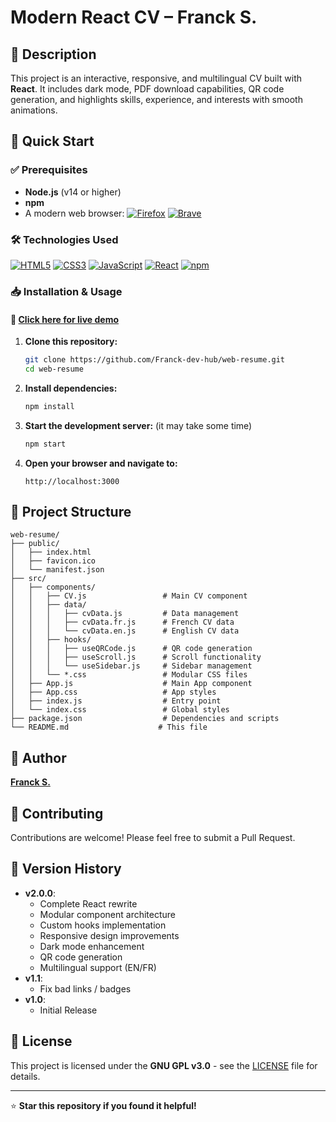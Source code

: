 # Modern React CV – Franck S.

## 📌 Description
This project is an interactive, responsive, and multilingual CV built with **React**. It includes dark mode, PDF download capabilities, QR code generation, and highlights skills, experience, and interests with smooth animations.

## 🚀 Quick Start

### ✅ Prerequisites
- **Node.js** (v14 or higher)
- **npm**
- A modern web browser:
  [![Firefox](https://img.shields.io/badge/Firefox-FF7139?logo=Firefox&logoColor=white)](#)
  [![Brave](https://img.shields.io/badge/Brave-FB542B?logo=brave&logoColor=white)](#)

### 🛠️ Technologies Used
[![HTML5](https://img.shields.io/badge/HTML5-E34F26?logo=html5&logoColor=white)](#)
[![CSS3](https://img.shields.io/badge/CSS3-1572B6?logo=css3&logoColor=white)](#)
[![JavaScript](https://img.shields.io/badge/JavaScript-F7DF1E?logo=javascript&logoColor=black)](#)
[![React](https://img.shields.io/badge/React-20232A?logo=react&logoColor=61DAFB)](#)
[![npm](https://img.shields.io/badge/npm-CB3837?logo=npm&logoColor=white)](#)

### 📥 Installation & Usage

#### 🔗 [Click here for live demo](https://franck-dev-hub.github.io/web-resume/)

1. **Clone this repository:**
   ```sh
   git clone https://github.com/Franck-dev-hub/web-resume.git
   cd web-resume
   ```

2. **Install dependencies:**
   ```sh
   npm install
   ```

3. **Start the development server:** (it may take some time)
   ```sh
   npm start
   ```

4. **Open your browser and navigate to:**
   ```
   http://localhost:3000
   ```

## 📁 Project Structure
```
web-resume/
├── public/
│   ├── index.html
│   ├── favicon.ico
│   └── manifest.json
├── src/
│   ├── components/
│   │   ├── CV.js                 # Main CV component
│   │   ├── data/
│   │   │   ├── cvData.js         # Data management
│   │   │   ├── cvData.fr.js      # French CV data
│   │   │   └── cvData.en.js      # English CV data
│   │   ├── hooks/
│   │   │   ├── useQRCode.js      # QR code generation
│   │   │   ├── useScroll.js      # Scroll functionality
│   │   │   └── useSidebar.js     # Sidebar management
│   │   └── *.css                 # Modular CSS files
│   ├── App.js                    # Main App component
│   ├── App.css                   # App styles
│   ├── index.js                  # Entry point
│   └── index.css                 # Global styles
├── package.json                  # Dependencies and scripts
└── README.md                    # This file
```

## 👤 Author
**[Franck S.](https://github.com/Franck-dev-hub)**

## 🤝 Contributing
Contributions are welcome! Please feel free to submit a Pull Request.

## 📝 Version History
- **v2.0.0**:
  - Complete React rewrite
  - Modular component architecture
  - Custom hooks implementation
  - Responsive design improvements
  - Dark mode enhancement
  - QR code generation
  - Multilingual support (EN/FR)  
- **v1.1**:
  - Fix bad links / badges
- **v1.0**:
  - Initial Release


## 📜 License
This project is licensed under the **GNU GPL v3.0** - see the [LICENSE](LICENSE) file for details.

---

⭐ **Star this repository if you found it helpful!** 